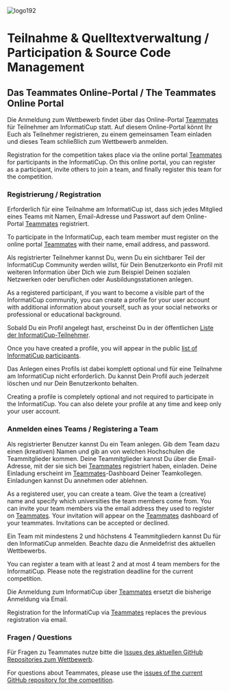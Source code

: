 ![logo192](https://github.com/informatiCup/informatiCup2024/assets/600435/80920443-a9bb-4368-80cf-6663fb5e693d)

# Teilnahme & Quelltextverwaltung / Participation & Source Code Management

## Das Teammates Online-Portal / The Teammates Online Portal

Die Anmeldung zum Wettbewerb findet über das Online-Portal [Teammates](https://teams.informaticup.de/) für Teilnehmer am InformatiCup statt. Auf diesem Online-Portal könnt Ihr Euch als Teilnehmer registrieren, zu einem gemeinsamen Team einladen und dieses Team schließlich zum Wettbewerb anmelden.

Registration for the competition takes place via the online portal [Teammates](https://teams.informaticup.de/) for participants in the InformatiCup. On this online portal, you can register as a participant, invite others to join a team, and finally register this team for the competition.

### Registrierung / Registration

Erforderlich für eine Teilnahme am InformatiCup ist, dass sich jedes Mitglied eines Teams mit Namen, Email-Adresse und Passwort auf dem Online-Portal [Teammates](https://teams.informaticup.de/) registriert.

To participate in the InformatiCup, each team member must register on the online portal [Teammates](https://teams.informaticup.de/) with their name, email address, and password.

Als registrierter Teilnehmer kannst Du, wenn Du ein sichtbarer Teil der InformatiCup Community werden willst, für Dein Benutzerkonto ein Profil mit weiteren Information über Dich wie zum Beispiel Deinen sozialen Netzwerken oder beruflichen oder Ausbildungsstationen anlegen.

As a registered participant, if you want to become a visible part of the InformatiCup community, you can create a profile for your user account with additional information about yourself, such as your social networks or professional or educational background.

Sobald Du ein Profil angelegt hast, erscheinst Du in der öffentlichen [Liste der InformatiCup-Teilnehmer](https://teams.informaticup.de/profiles).

Once you have created a profile, you will appear in the public [list of InformatiCup participants](https://teams.informaticup.de/profiles).

Das Anlegen eines Profils ist dabei komplett optional und für eine Teilnahme am InformatiCup nicht erforderlich. Du kannst Dein Profil auch jederzeit löschen und nur Dein Benutzerkonto behalten.

Creating a profile is completely optional and not required to participate in the InformatiCup. You can also delete your profile at any time and keep only your user account.

### Anmelden eines Teams / Registering a Team

Als registrierter Benutzer kannst Du ein Team anlegen. Gib dem Team dazu einen (kreativen) Namen und gib an von welchen Hochschulen die Teammitglieder kommen. Deine Teammitglieder kannst Du über die Email-Adresse, mit der sie sich bei [Teammates](https://teams.informaticup.de/) registriert haben, einladen. Deine Einladung erscheint im [Teammates](https://teams.informaticup.de/)-Dashboard Deiner Teamkollegen. Einladungen kannst Du annehmen oder ablehnen.

As a registered user, you can create a team. Give the team a (creative) name and specify which universities the team members come from. You can invite your team members via the email address they used to register on [Teammates](https://teams.informaticup.de/). Your invitation will appear on the [Teammates](https://teams.informaticup.de/) dashboard of your teammates. Invitations can be accepted or declined.

Ein Team mit mindestens 2 und höchstens 4 Teammitgliedern kannst Du für den InformatiCup anmelden. Beachte dazu die Anmeldefrist des aktuellen Wettbewerbs.

You can register a team with at least 2 and at most 4 team members for the InformatiCup. Please note the registration deadline for the current competition.

Die Anmeldung zum InformatiCup über [Teammates](https://teams.informaticup.de/) ersetzt die bisherige Anmeldung via Email.

Registration for the InformatiCup via [Teammates](https://teams.informaticup.de/) replaces the previous registration via email.

### Fragen / Questions

Für Fragen zu Teammates nutze bitte die [Issues des aktuellen GitHub Repositories zum Wettbewerb](https://github.com/informatiCup/informatiCup2024/issues).

For questions about Teammates, please use the [issues of the current GitHub repository for the competition](https://github.com/informatiCup/informatiCup2024/issues).
